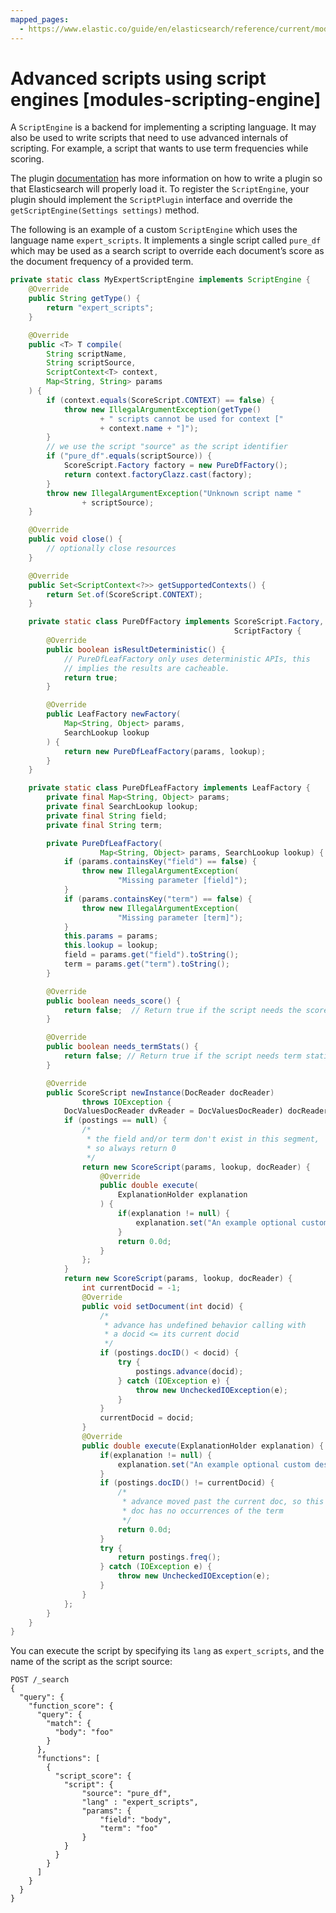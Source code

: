 ```yaml
---
mapped_pages:
  - https://www.elastic.co/guide/en/elasticsearch/reference/current/modules-scripting-engine.html
---
```


# Advanced scripts using script engines [modules-scripting-engine]

A `ScriptEngine` is a backend for implementing a scripting language. It may also be used to write scripts that need to use advanced internals of scripting. For example, a script that wants to use term frequencies while scoring.

The plugin [documentation](https://www.elastic.co/guide/en/elasticsearch/plugins/current/plugin-authors.html) has more information on how to write a plugin so that Elasticsearch will properly load it. To register the `ScriptEngine`, your plugin should implement the `ScriptPlugin` interface and override the `getScriptEngine(Settings settings)` method.

The following is an example of a custom `ScriptEngine` which uses the language name `expert_scripts`. It implements a single script called `pure_df` which may be used as a search script to override each document’s score as the document frequency of a provided term.

```java
private static class MyExpertScriptEngine implements ScriptEngine {
    @Override
    public String getType() {
        return "expert_scripts";
    }

    @Override
    public <T> T compile(
        String scriptName,
        String scriptSource,
        ScriptContext<T> context,
        Map<String, String> params
    ) {
        if (context.equals(ScoreScript.CONTEXT) == false) {
            throw new IllegalArgumentException(getType()
                    + " scripts cannot be used for context ["
                    + context.name + "]");
        }
        // we use the script "source" as the script identifier
        if ("pure_df".equals(scriptSource)) {
            ScoreScript.Factory factory = new PureDfFactory();
            return context.factoryClazz.cast(factory);
        }
        throw new IllegalArgumentException("Unknown script name "
                + scriptSource);
    }

    @Override
    public void close() {
        // optionally close resources
    }

    @Override
    public Set<ScriptContext<?>> getSupportedContexts() {
        return Set.of(ScoreScript.CONTEXT);
    }

    private static class PureDfFactory implements ScoreScript.Factory,
                                                  ScriptFactory {
        @Override
        public boolean isResultDeterministic() {
            // PureDfLeafFactory only uses deterministic APIs, this
            // implies the results are cacheable.
            return true;
        }

        @Override
        public LeafFactory newFactory(
            Map<String, Object> params,
            SearchLookup lookup
        ) {
            return new PureDfLeafFactory(params, lookup);
        }
    }

    private static class PureDfLeafFactory implements LeafFactory {
        private final Map<String, Object> params;
        private final SearchLookup lookup;
        private final String field;
        private final String term;

        private PureDfLeafFactory(
                    Map<String, Object> params, SearchLookup lookup) {
            if (params.containsKey("field") == false) {
                throw new IllegalArgumentException(
                        "Missing parameter [field]");
            }
            if (params.containsKey("term") == false) {
                throw new IllegalArgumentException(
                        "Missing parameter [term]");
            }
            this.params = params;
            this.lookup = lookup;
            field = params.get("field").toString();
            term = params.get("term").toString();
        }

        @Override
        public boolean needs_score() {
            return false;  // Return true if the script needs the score
        }

        @Override
        public boolean needs_termStats() {
            return false; // Return true if the script needs term statistics via get_termStats()
        }

        @Override
        public ScoreScript newInstance(DocReader docReader)
                throws IOException {
            DocValuesDocReader dvReader = DocValuesDocReader) docReader);             PostingsEnum postings = dvReader.getLeafReaderContext()                     .reader().postings(new Term(field, term;
            if (postings == null) {
                /*
                 * the field and/or term don't exist in this segment,
                 * so always return 0
                 */
                return new ScoreScript(params, lookup, docReader) {
                    @Override
                    public double execute(
                        ExplanationHolder explanation
                    ) {
                        if(explanation != null) {
                            explanation.set("An example optional custom description to explain details for this script's execution; we'll provide a default one if you leave this out.");
                        }
                        return 0.0d;
                    }
                };
            }
            return new ScoreScript(params, lookup, docReader) {
                int currentDocid = -1;
                @Override
                public void setDocument(int docid) {
                    /*
                     * advance has undefined behavior calling with
                     * a docid <= its current docid
                     */
                    if (postings.docID() < docid) {
                        try {
                            postings.advance(docid);
                        } catch (IOException e) {
                            throw new UncheckedIOException(e);
                        }
                    }
                    currentDocid = docid;
                }
                @Override
                public double execute(ExplanationHolder explanation) {
                    if(explanation != null) {
                        explanation.set("An example optional custom description to explain details for this script's execution; we'll provide a default one if you leave this out.");
                    }
                    if (postings.docID() != currentDocid) {
                        /*
                         * advance moved past the current doc, so this
                         * doc has no occurrences of the term
                         */
                        return 0.0d;
                    }
                    try {
                        return postings.freq();
                    } catch (IOException e) {
                        throw new UncheckedIOException(e);
                    }
                }
            };
        }
    }
}
```

You can execute the script by specifying its `lang` as `expert_scripts`, and the name of the script as the script source:

```console
POST /_search
{
  "query": {
    "function_score": {
      "query": {
        "match": {
          "body": "foo"
        }
      },
      "functions": [
        {
          "script_score": {
            "script": {
                "source": "pure_df",
                "lang" : "expert_scripts",
                "params": {
                    "field": "body",
                    "term": "foo"
                }
            }
          }
        }
      ]
    }
  }
}
```

